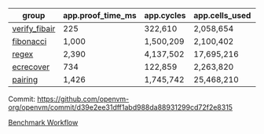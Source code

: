 | group | app.proof_time_ms | app.cycles | app.cells_used | leaf.proof_time_ms | leaf.cycles | leaf.cells_used |
| -- | -- | -- | -- | -- | -- | -- |
| [verify_fibair](https://github.com/openvm-org/openvm/blob/benchmark-results/benchmarks-pr/2187/verify_fibair-d39e2ee31dff1abd988da88931299cd72f2e8315.md) | 225 |  322,610 |  2,058,654 |- | - | - |
| [fibonacci](https://github.com/openvm-org/openvm/blob/benchmark-results/benchmarks-pr/2187/fibonacci-d39e2ee31dff1abd988da88931299cd72f2e8315.md) | 1,000 |  1,500,209 |  2,100,402 |- | - | - |
| [regex](https://github.com/openvm-org/openvm/blob/benchmark-results/benchmarks-pr/2187/regex-d39e2ee31dff1abd988da88931299cd72f2e8315.md) | 2,390 |  4,137,502 |  17,695,216 |- | - | - |
| [ecrecover](https://github.com/openvm-org/openvm/blob/benchmark-results/benchmarks-pr/2187/ecrecover-d39e2ee31dff1abd988da88931299cd72f2e8315.md) | 734 |  122,859 |  2,263,820 |- | - | - |
| [pairing](https://github.com/openvm-org/openvm/blob/benchmark-results/benchmarks-pr/2187/pairing-d39e2ee31dff1abd988da88931299cd72f2e8315.md) | 1,426 |  1,745,742 |  25,468,210 |- | - | - |


Commit: https://github.com/openvm-org/openvm/commit/d39e2ee31dff1abd988da88931299cd72f2e8315

[Benchmark Workflow](https://github.com/openvm-org/openvm/actions/runs/18946997061)
